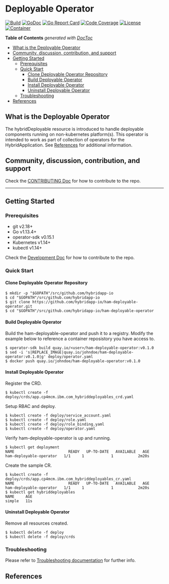 # Deployable Operator

[![Build](http://prow.purple-chesterfield.com/badge.svg?jobs=images-ham-deployable-operator-amd64-postsubmit)](http://prow.purple-chesterfield.com/?job=images-ham-deployable-operator-amd64-postsubmit)
[![GoDoc](https://godoc.org/github.com/IBM/hybriddeploayble-operator?status.svg)](https://godoc.org/github.com/IBM/ham-deployable-operator)
[![Go Report Card](https://goreportcard.com/badge/github.com/IBM/ham-deployable-operator)](https://goreportcard.com/report/github.com/IBM/ham-deployable-operator)
[![Code Coverage](https://codecov.io/gh/IBM/ham-deployable-operator/branch/master/graphs/badge.svg?branch=master)](https://codecov.io/gh/IBM/ham-deployable-operator?branch=master)
[![License](https://img.shields.io/:license-apache-blue.svg)](http://www.apache.org/licenses/LICENSE-2.0.html)
[![Container](https://quay.io/repository/multicloudlab/hybriddeployable-operator/status)](https://quay.io/repository/multicloudlab/hybriddeployable-operator?tab=tags)

<!-- START doctoc generated TOC please keep comment here to allow auto update -->
<!-- DON'T EDIT THIS SECTION, INSTEAD RE-RUN doctoc TO UPDATE -->
**Table of Contents**  *generated with [DocToc](https://github.com/thlorenz/doctoc)*

- [What is the Deployable Operator](#what-is-the-deployable-operator)
- [Community, discussion, contribution, and support](#community-discussion-contribution-and-support)
- [Getting Started](#getting-started)
  - [Prerequisites](#prerequisites)
  - [Quick Start](#quick-start)
    - [Clone Deployable Operator Repository](#clone-hybriddeployable-operator-repository)
    - [Build Deployable Operator](#build-hybriddeployable-operator)
    - [Install Deployable Operator](#install-hybriddeployable-operator)
    - [Uninstall Deployable Operator](#uninstall-hybriddeployable-operator)
  - [Troubleshooting](#troubleshooting)
- [References](#references)

<!-- END doctoc generated TOC please keep comment here to allow auto update -->

## What is the Deployable Operator

The hybridDeployable resource is introduced to handle deployable components running on non-kubernetes platform(s). This operator is intended to work as part of collection of operators for the HybridApplication.  See [References](#hybridApplication-references) for additional information.

## Community, discussion, contribution, and support

Check the [CONTRIBUTING Doc](CONTRIBUTING.md) for how to contribute to the repo.

------

## Getting Started

### Prerequisites

- git v2.18+
- Go v1.13.4+
- operator-sdk v0.15.1
- Kubernetes v1.14+
- kubectl v1.14+

Check the [Development Doc](docs/development.md) for how to contribute to the repo.

### Quick Start

#### Clone Deployable Operator Repository

```shell
$ mkdir -p "$GOPATH"/src/github.com/hybridapp-io
$ cd "$GOPATH"/src/github.com/hybridapp-io
$ git clone https://github.com/hybridapp-io/ham-deployable-operator.git
$ cd "$GOPATH"/src/github.com/hybridapp-io/ham-deployable-operator
```

#### Build Deployable Operator

Build the ham-deployable-operator and push it to a registry.  Modify the example below to reference a container reposistory you have access to.

```shell
$ operator-sdk build quay.io/<user>/ham-deployable-operator:v0.1.0
$ sed -i 's|REPLACE_IMAGE|quay.io/johndoe/ham-deployable-operator:v0.1.0|g' deploy/operator.yaml
$ docker push quay.io/johndoe/ham-deployable-operator:v0.1.0
```

#### Install Deployable Operator

Register the CRD.

```shell
$ kubectl create -f deploy/crds/app.cp4mcm.ibm.com_hybriddeployables_crd.yaml
```

Setup RBAC and deploy.

```shell
$ kubectl create -f deploy/service_account.yaml
$ kubectl create -f deploy/role.yaml
$ kubectl create -f deploy/role_binding.yaml
$ kubectl create -f deploy/operator.yaml
```

Verify ham-deployable-operator is up and running.

```shell
$ kubectl get deployment
NAME                        READY   UP-TO-DATE   AVAILABLE   AGE
ham-deployable-operator   1/1     1            1           2m20s
```

Create the sample CR.

```shell
$ kubectl create -f deploy/crds/app.cp4mcm.ibm.com_hybriddeployables_cr.yaml
NAME                        READY   UP-TO-DATE   AVAILABLE   AGE
ham-deployable-operator   1/1     1            1           2m20s
$ kubectl get hybriddeployables
NAME     AGE
simple   11s
```

#### Uninstall Deployable Operator

Remove all resources created.

```shell
$ kubectl delete -f deploy
$ kubectl delete -f deploy/crds
```

### Troubleshooting

Please refer to [Troubleshooting documentation](docs/trouble_shooting.md) for further info.

## References
